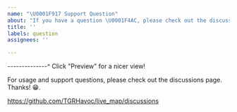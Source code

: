 ```yaml
---
name: "\U0001F917 Support Question"
about: "If you have a question \U0001F4AC, please check out the discussions"
title: ''
labels: question
assignees: ''

---
```


--------------^ Click "Preview" for a nicer view!

For usage and support questions, please check out the discussions page. Thanks! 😁.

https://github.com/TGRHavoc/live_map/discussions
